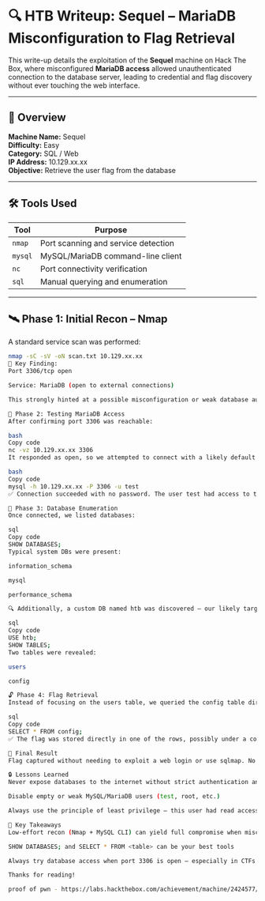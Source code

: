 # 🔍 HTB Writeup: Sequel – MariaDB Misconfiguration to Flag Retrieval

This write-up details the exploitation of the **Sequel** machine on Hack The Box, where misconfigured **MariaDB access** allowed unauthenticated connection to the database server, leading to credential and flag discovery without ever touching the web interface.

---

## 📌 Overview

**Machine Name:** Sequel  
**Difficulty:** Easy  
**Category:** SQL / Web  
**IP Address:** 10.129.xx.xx  
**Objective:** Retrieve the user flag from the database

---

## 🛠️ Tools Used

| Tool      | Purpose                                  |
|-----------|------------------------------------------|
| `nmap`    | Port scanning and service detection      |
| `mysql`   | MySQL/MariaDB command-line client        |
| `nc`      | Port connectivity verification           |
| `sql`     | Manual querying and enumeration          |

---

## 🛰️ Phase 1: Initial Recon – Nmap

A standard service scan was performed:

```bash
nmap -sC -sV -oN scan.txt 10.129.xx.xx
🔎 Key Finding:
Port 3306/tcp open

Service: MariaDB (open to external connections)

This strongly hinted at a possible misconfiguration or weak database authentication.

🧪 Phase 2: Testing MariaDB Access
After confirming port 3306 was reachable:

bash
Copy code
nc -vz 10.129.xx.xx 3306
It responded as open, so we attempted to connect with a likely default user:

bash
Copy code
mysql -h 10.129.xx.xx -P 3306 -u test
✅ Connection succeeded with no password. The user test had access to the MariaDB server.

🧭 Phase 3: Database Enumeration
Once connected, we listed databases:

sql
Copy code
SHOW DATABASES;
Typical system DBs were present:

information_schema

mysql

performance_schema

🔍 Additionally, a custom DB named htb was discovered — our likely target.

sql
Copy code
USE htb;
SHOW TABLES;
Two tables were revealed:

users

config

🔓 Phase 4: Flag Retrieval
Instead of focusing on the users table, we queried the config table directly:

sql
Copy code
SELECT * FROM config;
✅ The flag was stored directly in one of the rows, possibly under a column like flag, value, or data.

🏁 Final Result
Flag captured without needing to exploit a web login or use sqlmap. No password cracking, injection, or brute force was required — just unauthenticated DB access and basic enumeration.

🔒 Lessons Learned
Never expose databases to the internet without strict authentication and IP whitelisting

Disable empty or weak MySQL/MariaDB users (test, root, etc.)

Always use the principle of least privilege — this user had read access to the target DB

🧠 Key Takeaways
Low-effort recon (Nmap + MySQL CLI) can yield full compromise when misconfigs exist

SHOW DATABASES; and SELECT * FROM <table> can be your best tools

Always try database access when port 3306 is open — especially in CTFs

Thanks for reading!

proof of pwn - https://labs.hackthebox.com/achievement/machine/2424577/403

